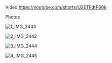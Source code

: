 Video https://youtube.com/shorts/U2ETFdtP66k

Photos

![1_IMG_2443](https://user-images.githubusercontent.com/12098430/197387821-b90f08bd-264f-47e0-8e57-49799d58dd25.JPG)

![2_IMG_2442](https://user-images.githubusercontent.com/12098430/197387828-9db276d1-4285-47b4-b8fe-a2e7cbb7aa1c.JPG)

![3_IMG_2444](https://user-images.githubusercontent.com/12098430/197387839-beb25c26-f66f-49b6-9cc8-f322bf295824.JPG)

![4_IMG_2445](https://user-images.githubusercontent.com/12098430/197387847-05b958d5-976c-47f8-a947-6aa942087ed8.JPG)
